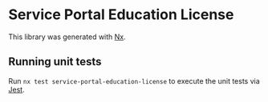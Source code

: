 <!-- gitbook-ignore -->

# Service Portal Education License

This library was generated with [Nx](https://nx.dev).

## Running unit tests

Run `nx test service-portal-education-license` to execute the unit tests via [Jest](https://jestjs.io).
